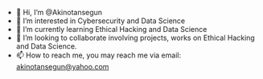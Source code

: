 - 👋 Hi, I’m @Akinotansegun
- 👀 I’m interested in Cybersecurity and Data Science
- 🌱 I’m currently learning Ethical Hacking and Data Science
- 💞️ I’m looking to collaborate involving projects, works on Ethical Hacking and Data Science.
- 📫 How to reach me, you may reach me via email: akinotansegun@yahoo.com

<!---
Akinotansegun/Akinotansegun is a ✨ special ✨ repository because its `README.md` (this file) appears on your GitHub profile.
You can click the Preview link to take a look at your changes.
--->
